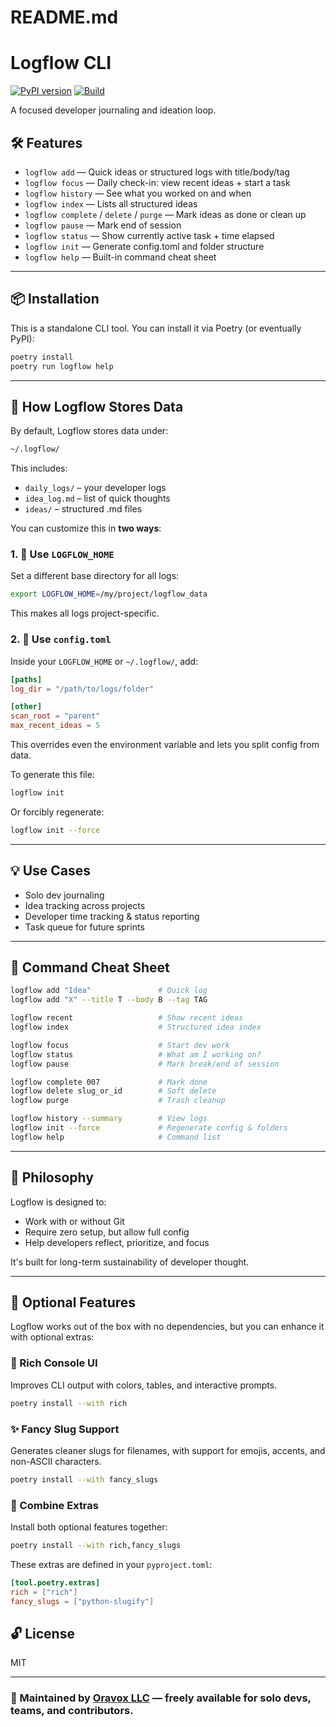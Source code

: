 # README.md

# Logflow CLI

[![PyPI version](https://img.shields.io/pypi/v/logflow-cli.svg)](https://pypi.org/project/logflow-cli/)
[![Build](https://github.com/512jay/logflow/actions/workflows/release.yml/badge.svg)](https://github.com/512jay/logflow/actions)


A focused developer journaling and ideation loop.

## 🛠️ Features

- `logflow add` — Quick ideas or structured logs with title/body/tag
- `logflow focus` — Daily check-in: view recent ideas + start a task
- `logflow history` — See what you worked on and when
- `logflow index` — Lists all structured ideas
- `logflow complete` / `delete` / `purge` — Mark ideas as done or clean up
- `logflow pause` — Mark end of session
- `logflow status` — Show currently active task + time elapsed
- `logflow init` — Generate config.toml and folder structure
- `logflow help` — Built-in command cheat sheet

---

## 📦 Installation

This is a standalone CLI tool. You can install it via Poetry (or eventually PyPI):

```bash
poetry install
poetry run logflow help
```

---

## 🧠 How Logflow Stores Data

By default, Logflow stores data under:
```bash
~/.logflow/
```
This includes:
- `daily_logs/` – your developer logs
- `idea_log.md` – list of quick thoughts
- `ideas/` – structured .md files

You can customize this in **two ways**:

### 1. 🔧 Use `LOGFLOW_HOME`
Set a different base directory for all logs:
```bash
export LOGFLOW_HOME=/my/project/logflow_data
```

This makes all logs project-specific.


### 2. 📝 Use `config.toml`
Inside your `LOGFLOW_HOME` or `~/.logflow/`, add:
```toml
[paths]
log_dir = "/path/to/logs/folder"

[other]
scan_root = "parent"
max_recent_ideas = 5
```

This overrides even the environment variable and lets you split config from data.

To generate this file:
```bash
logflow init
```
Or forcibly regenerate:
```bash
logflow init --force
```

---

## 💡 Use Cases

- Solo dev journaling
- Idea tracking across projects
- Developer time tracking & status reporting
- Task queue for future sprints

---

## 📘 Command Cheat Sheet

```bash
logflow add "Idea"               # Quick log
logflow add "X" --title T --body B --tag TAG

logflow recent                   # Show recent ideas
logflow index                    # Structured idea index

logflow focus                    # Start dev work
logflow status                   # What am I working on?
logflow pause                    # Mark break/end of session

logflow complete 007             # Mark done
logflow delete slug_or_id        # Soft delete
logflow purge                    # Trash cleanup

logflow history --summary        # View logs
logflow init --force             # Regenerate config & folders
logflow help                     # Command list
```

---

## 🎯 Philosophy

Logflow is designed to:
- Work with or without Git
- Require zero setup, but allow full config
- Help developers reflect, prioritize, and focus

It's built for long-term sustainability of developer thought.

---


## 🚀 Optional Features

Logflow works out of the box with no dependencies, but you can enhance it with optional extras:

### 🌈 Rich Console UI
Improves CLI output with colors, tables, and interactive prompts.

```bash
poetry install --with rich
```

### ✨ Fancy Slug Support
Generates cleaner slugs for filenames, with support for emojis, accents, and non-ASCII characters.

```bash
poetry install --with fancy_slugs
```

### 🧩 Combine Extras
Install both optional features together:

```bash
poetry install --with rich,fancy_slugs
```

These extras are defined in your `pyproject.toml`:

```toml
[tool.poetry.extras]
rich = ["rich"]
fancy_slugs = ["python-slugify"]
```


## 🔓 License
MIT

---

### 📣 Maintained by [Oravox LLC](mailto:oravoxco@gmail.com) — freely available for solo devs, teams, and contributors.
